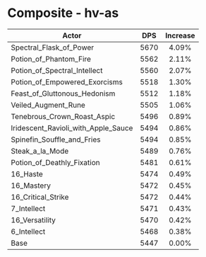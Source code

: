 # Composite - hv-as
| Actor | DPS | Increase |
|---|:---:|:---:|
|Spectral_Flask_of_Power|5670|4.09%|
|Potion_of_Phantom_Fire|5562|2.11%|
|Potion_of_Spectral_Intellect|5560|2.07%|
|Potion_of_Empowered_Exorcisms|5518|1.30%|
|Feast_of_Gluttonous_Hedonism|5512|1.18%|
|Veiled_Augment_Rune|5505|1.06%|
|Tenebrous_Crown_Roast_Aspic|5496|0.89%|
|Iridescent_Ravioli_with_Apple_Sauce|5494|0.86%|
|Spinefin_Souffle_and_Fries|5494|0.85%|
|Steak_a_la_Mode|5489|0.76%|
|Potion_of_Deathly_Fixation|5481|0.61%|
|16_Haste|5474|0.49%|
|16_Mastery|5472|0.45%|
|16_Critical_Strike|5472|0.44%|
|7_Intellect|5471|0.43%|
|16_Versatility|5470|0.42%|
|6_Intellect|5468|0.38%|
|Base|5447|0.00%|
